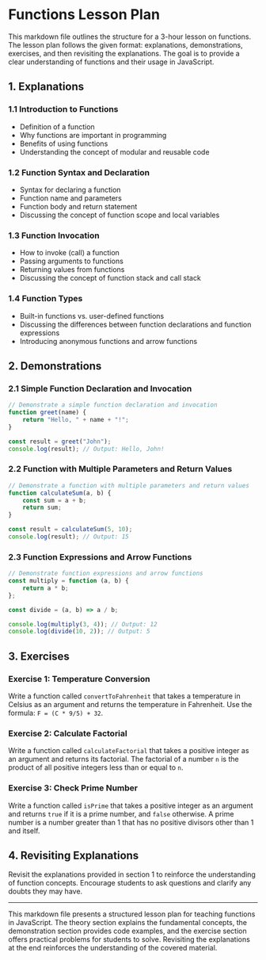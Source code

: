 # Functions Lesson Plan

This markdown file outlines the structure for a 3-hour lesson on functions. The lesson plan follows the given format: explanations, demonstrations, exercises, and then revisiting the explanations. The goal is to provide a clear understanding of functions and their usage in JavaScript.

## 1. Explanations

### 1.1 Introduction to Functions

-   Definition of a function
-   Why functions are important in programming
-   Benefits of using functions
-   Understanding the concept of modular and reusable code

### 1.2 Function Syntax and Declaration

-   Syntax for declaring a function
-   Function name and parameters
-   Function body and return statement
-   Discussing the concept of function scope and local variables

### 1.3 Function Invocation

-   How to invoke (call) a function
-   Passing arguments to functions
-   Returning values from functions
-   Discussing the concept of function stack and call stack

### 1.4 Function Types

-   Built-in functions vs. user-defined functions
-   Discussing the differences between function declarations and function expressions
-   Introducing anonymous functions and arrow functions

## 2. Demonstrations

### 2.1 Simple Function Declaration and Invocation

```javascript
// Demonstrate a simple function declaration and invocation
function greet(name) {
	return "Hello, " + name + "!";
}

const result = greet("John");
console.log(result); // Output: Hello, John!
```

### 2.2 Function with Multiple Parameters and Return Values

```javascript
// Demonstrate a function with multiple parameters and return values
function calculateSum(a, b) {
	const sum = a + b;
	return sum;
}

const result = calculateSum(5, 10);
console.log(result); // Output: 15
```

### 2.3 Function Expressions and Arrow Functions

```javascript
// Demonstrate function expressions and arrow functions
const multiply = function (a, b) {
	return a * b;
};

const divide = (a, b) => a / b;

console.log(multiply(3, 4)); // Output: 12
console.log(divide(10, 2)); // Output: 5
```

## 3. Exercises

### Exercise 1: Temperature Conversion

Write a function called `convertToFahrenheit` that takes a temperature in Celsius as an argument and returns the temperature in Fahrenheit. Use the formula: `F = (C * 9/5) + 32`.

### Exercise 2: Calculate Factorial

Write a function called `calculateFactorial` that takes a positive integer as an argument and returns its factorial. The factorial of a number `n` is the product of all positive integers less than or equal to `n`.

### Exercise 3: Check Prime Number

Write a function called `isPrime` that takes a positive integer as an argument and returns `true` if it is a prime number, and `false` otherwise. A prime number is a number greater than 1 that has no positive divisors other than 1 and itself.

## 4. Revisiting Explanations

Revisit the explanations provided in section 1 to reinforce the understanding of function concepts. Encourage students to ask questions and clarify any doubts they may have.

---

This markdown file presents a structured lesson plan for teaching functions in JavaScript. The theory section explains the fundamental concepts, the demonstration section provides code examples, and the exercise section offers practical problems for students to solve. Revisiting the explanations at the end reinforces the understanding of the covered material.

